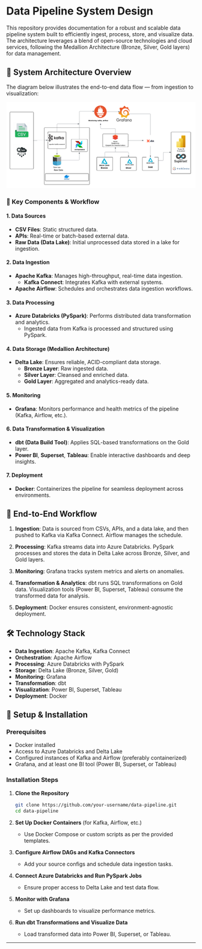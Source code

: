 # Data Pipeline System Design

This repository provides documentation for a robust and scalable data pipeline system built to efficiently ingest, process, store, and visualize data. The architecture leverages a blend of open-source technologies and cloud services, following the Medallion Architecture (Bronze, Silver, Gold layers) for data management.

## 🔧 System Architecture Overview

The diagram below illustrates the end-to-end data flow — from ingestion to visualization:

![System Design Diagram](system-design-diagram.png)

### 📌 Key Components & Workflow

#### 1. **Data Sources**
- **CSV Files**: Static structured data.
- **APIs**: Real-time or batch-based external data.
- **Raw Data (Data Lake)**: Initial unprocessed data stored in a lake for ingestion.

#### 2. **Data Ingestion**
- **Apache Kafka**: Manages high-throughput, real-time data ingestion.
  - **Kafka Connect**: Integrates Kafka with external systems.
- **Apache Airflow**: Schedules and orchestrates data ingestion workflows.

#### 3. **Data Processing**
- **Azure Databricks (PySpark)**: Performs distributed data transformation and analytics.
  - Ingested data from Kafka is processed and structured using PySpark.

#### 4. **Data Storage (Medallion Architecture)**
- **Delta Lake**: Ensures reliable, ACID-compliant data storage.
  - **Bronze Layer**: Raw ingested data.
  - **Silver Layer**: Cleansed and enriched data.
  - **Gold Layer**: Aggregated and analytics-ready data.

#### 5. **Monitoring**
- **Grafana**: Monitors performance and health metrics of the pipeline (Kafka, Airflow, etc.).

#### 6. **Data Transformation & Visualization**
- **dbt (Data Build Tool)**: Applies SQL-based transformations on the Gold layer.
- **Power BI**, **Superset**, **Tableau**: Enable interactive dashboards and deep insights.

#### 7. **Deployment**
- **Docker**: Containerizes the pipeline for seamless deployment across environments.

## 🔁 End-to-End Workflow

1. **Ingestion**: Data is sourced from CSVs, APIs, and a data lake, and then pushed to Kafka via Kafka Connect. Airflow manages the schedule.

2. **Processing**: Kafka streams data into Azure Databricks. PySpark processes and stores the data in Delta Lake across Bronze, Silver, and Gold layers.

3. **Monitoring**: Grafana tracks system metrics and alerts on anomalies.

4. **Transformation & Analytics**: dbt runs SQL transformations on Gold data. Visualization tools (Power BI, Superset, Tableau) consume the transformed data for analysis.

5. **Deployment**: Docker ensures consistent, environment-agnostic deployment.

## 🛠️ Technology Stack

- **Data Ingestion**: Apache Kafka, Kafka Connect
- **Orchestration**: Apache Airflow
- **Processing**: Azure Databricks with PySpark
- **Storage**: Delta Lake (Bronze, Silver, Gold)
- **Monitoring**: Grafana
- **Transformation**: dbt
- **Visualization**: Power BI, Superset, Tableau
- **Deployment**: Docker

## 🚀 Setup & Installation

### Prerequisites
- Docker installed
- Access to Azure Databricks and Delta Lake
- Configured instances of Kafka and Airflow (preferably containerized)
- Grafana, and at least one BI tool (Power BI, Superset, or Tableau)

### Installation Steps

1. **Clone the Repository**
   ```bash
   git clone https://github.com/your-username/data-pipeline.git
   cd data-pipeline
   ```

2. **Set Up Docker Containers** (for Kafka, Airflow, etc.)
   - Use Docker Compose or custom scripts as per the provided templates.

3. **Configure Airflow DAGs and Kafka Connectors**
   - Add your source configs and schedule data ingestion tasks.

4. **Connect Azure Databricks and Run PySpark Jobs**
   - Ensure proper access to Delta Lake and test data flow.

5. **Monitor with Grafana**
   - Set up dashboards to visualize performance metrics.

6. **Run dbt Transformations and Visualize Data**
   - Load transformed data into Power BI, Superset, or Tableau.

---
